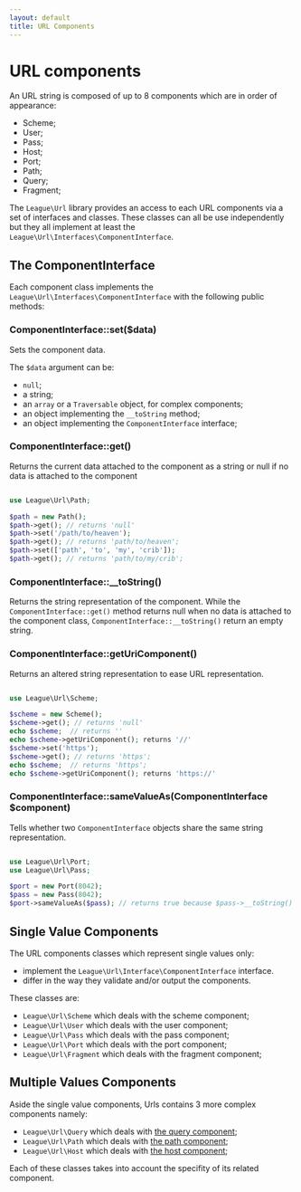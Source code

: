 ```yaml
---
layout: default
title: URL Components
---
```


# URL components

An URL string is composed of up to 8 components which are in order of appearance:

- Scheme;
- User;
- Pass;
- Host;
- Port;
- Path;
- Query;
- Fragment;

The `League\Url` library provides an access to each URL components via a set of interfaces and classes. These classes can all be use independently but they all implement at least the `League\Url\Interfaces\ComponentInterface`.

<h2 id="componentinterface">The ComponentInterface</h2>

Each component class implements the `League\Url\Interfaces\ComponentInterface` with the following public methods:

### ComponentInterface::set($data)

Sets the component data.

The `$data` argument can be:

* `null`;
* a string;
* an `array` or a `Traversable` object, for complex components;
* an object implementing the `__toString` method;
* an object implementing the `ComponentInterface` interface;

### ComponentInterface::get()

Returns the current data attached to the component as a string or null if no data is attached to the component

~~~php

use League\Url\Path;

$path = new Path();
$path->get(); // returns 'null'
$path->set('/path/to/heaven');
$path->get(); // returns 'path/to/heaven';
$path->set(['path', 'to', 'my', 'crib']);
$path->get(); // returns 'path/to/my/crib';
~~~

### ComponentInterface::__toString()

Returns the string representation of the component. While the `ComponentInterface::get()` method returns null when no data is attached to the component class, `ComponentInterface::__toString()` return an empty string.

### ComponentInterface::getUriComponent()

Returns an altered string representation to ease URL representation.

~~~php

use League\Url\Scheme;

$scheme = new Scheme();
$scheme->get(); // returns 'null'
echo $scheme;  // returns ''
echo $scheme->getUriComponent(); returns '//'
$scheme->set('https');
$scheme->get(); // returns 'https';
echo $scheme;  // returns 'https';
echo $scheme->getUriComponent(); returns 'https://'
~~~

### ComponentInterface::sameValueAs(ComponentInterface $component)

Tells whether two `ComponentInterface` objects share the same string representation.

~~~php

use League\Url\Port;
use League\Url\Pass;

$port = new Port(8042);
$pass = new Pass(8042);
$port->sameValueAs($pass); // returns true because $pass->__toString() equals $port->__toString();
~~~

<h2 id="simple-components">Single Value Components</h2>

The URL components classes which represent single values only:

* implement the `League\Url\Interface\ComponentInterface` interface.
* differ in the way they validate and/or output the components.

These classes are:

* `League\Url\Scheme` which deals with the scheme component;
* `League\Url\User` which deals with the user component;
* `League\Url\Pass` which deals with the pass component;
* `League\Url\Port` which deals with the port component;
* `League\Url\Fragment` which deals with the fragment component;

<h2 id="complex-components">Multiple Values Components</h2>

Aside the single value components,  Urls contains 3 more complex components namely:

* `League\Url\Query` which deals with [the query component](/dev-master/query/);
* `League\Url\Path` which deals with [the path component](/dev-master/path/);
* `League\Url\Host` which deals with [the host component](/dev-master/host/);

Each of these classes takes into account the specifity of its related component.
